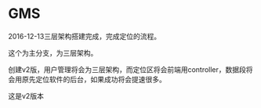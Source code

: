 # GMS



2016-12-13三层架构搭建完成，完成定位的流程。

这个为主分支，为三层架构。



创建v2版，用户管理将会为三层架构，而定位区将会前端用controller，数据段将会用原先定位软件的后台，如果成功将会提速很多。



这是v2版本